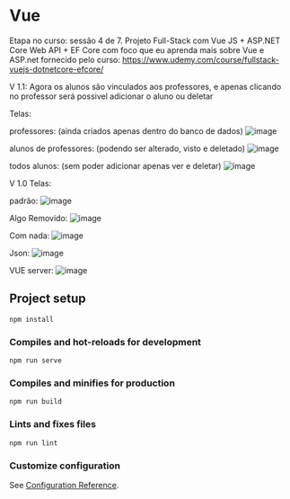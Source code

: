 # Vue 

Etapa no curso: sessão 4 de 7.
Projeto Full-Stack com Vue JS + ASP.NET Core Web API + EF Core com foco que eu aprenda mais sobre Vue e ASP.net
fornecido pelo curso:
https://www.udemy.com/course/fullstack-vuejs-dotnetcore-efcore/

V 1.1:
Agora os alunos são vinculados aos professores, e apenas clicando no professor será possivel adicionar o aluno ou deletar

Telas:

professores:  (ainda criados apenas dentro do banco de dados)
![image](https://user-images.githubusercontent.com/48732887/113481193-7bd80480-946e-11eb-990c-54ef4d89ac9b.png)

alunos de professores: (podendo ser alterado, visto e deletado)
![image](https://user-images.githubusercontent.com/48732887/113481206-914d2e80-946e-11eb-9886-2b7d44ab3066.png)

todos alunos: (sem poder adicionar apenas ver e deletar)
![image](https://user-images.githubusercontent.com/48732887/113481213-9b6f2d00-946e-11eb-8d1a-55d4724ee07a.png)

V 1.0
Telas: 

padrão:
![image](https://user-images.githubusercontent.com/48732887/112658010-bff55480-8e31-11eb-947e-eba9bc7fd3af.png)

Algo Removido:
![image](https://user-images.githubusercontent.com/48732887/112658098-d6031500-8e31-11eb-8842-1c624bb4e768.png)

Com nada:
![image](https://user-images.githubusercontent.com/48732887/112658166-e7e4b800-8e31-11eb-8e10-fe6e88f8ed09.png)

Json:
![image](https://user-images.githubusercontent.com/48732887/112658218-f6cb6a80-8e31-11eb-9310-3a3009997adc.png)

VUE server:
![image](https://user-images.githubusercontent.com/48732887/112658316-0ea2ee80-8e32-11eb-8b4d-323a8ce5d04c.png)


## Project setup
```
npm install
```

### Compiles and hot-reloads for development
```
npm run serve
```

### Compiles and minifies for production
```
npm run build
```

### Lints and fixes files
```
npm run lint
```

### Customize configuration
See [Configuration Reference](https://cli.vuejs.org/config/).
